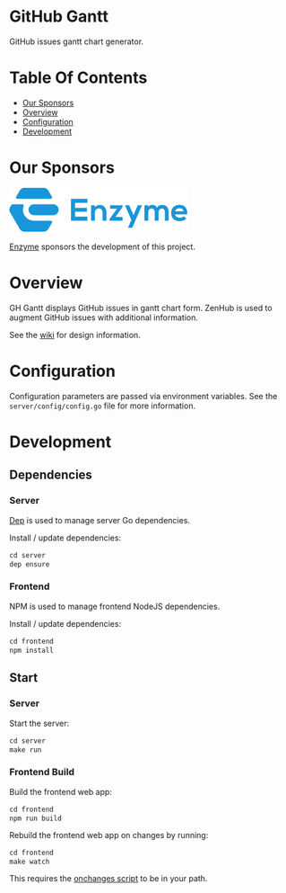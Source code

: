 # GitHub Gantt
GitHub issues gantt chart generator.  

# Table Of Contents
- [Our Sponsors](#our-sponsors)
- [Overview](#overview)
- [Configuration](#setup)
- [Development](#development)

# Our Sponsors
[![Enzyme Logo](img/enzyme_logo_blue.svg)](https://www.enzyme.com)  
  
[Enzyme](https://www.enzyme.com) sponsors the development of this project.  

# Overview
GH Gantt displays GitHub issues in gantt chart form. ZenHub is used to augment 
GitHub issues with additional information.  

See the [wiki](https://github.com/Noah-Huppert/gh-gantt/wiki) for design information.

# Configuration
Configuration parameters are passed via environment variables. See the 
`server/config/config.go` file for more information.

# Development
## Dependencies
### Server
[Dep](https://golang.github.io/dep/) is used to manage server Go dependencies.  

Install / update dependencies:

```
cd server
dep ensure
```

### Frontend
NPM is used to manage frontend NodeJS dependencies.  

Install / update dependencies:

```
cd frontend
npm install
```

## Start
### Server
Start the server:

```
cd server
make run
```

### Frontend Build
Build the frontend web app:

```
cd frontend
npm run build
```

Rebuild the frontend web app on changes by running:

```
cd frontend
make watch
```

This requires the 
[onchanges script](https://github.com/Noah-Huppert/scripts/blob/master/onchanges) 
to be in your path.
